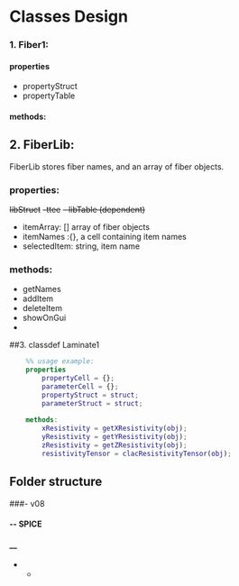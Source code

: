 # Classes Design

### 1. Fiber1:
#### properties
- propertyStruct
- propertyTable

#### methods:



## 2. FiberLib:
FiberLib stores fiber names, and an array of fiber objects.

### properties:
~~libStruct~~
~~-ttee~~
~~- libTable (dependent)~~

- itemArray: [] array of fiber objects
- itemNames :{}, a cell containing item names
- selectedItem: string, item name

### methods:
- getNames
- addItem
- deleteItem
- showOnGui
-


##3. classdef Laminate1
~~~matlab
    %% usage example:
    properties        
        propertyCell = {};
        parameterCell = {};
        propertyStruct = struct;
        parameterStruct = struct;
        
    methods:
        xResistivity = getXResistivity(obj);
        yResistivity = getYResistivity(obj);
        zResistivity = getZResistivity(obj);
        resistivityTensor = clacResistivityTensor(obj);
~~~


## Folder structure
###- v08
#### -- SPICE
#### __ 
- -


